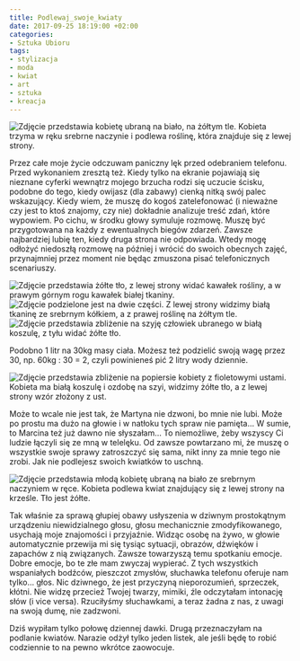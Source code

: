 ```yaml
---
title: Podlewaj_swoje_kwiaty
date: 2017-09-25 18:19:00 +02:00
categories:
- Sztuka Ubioru
tags:
- stylizacja
- moda
- kwiat
- art
- sztuka
- kreacja
---
```


![Zdjęcie przedstawia kobietę ubraną na biało, na żółtym tle. Kobieta trzyma w ręku srebrne naczynie i podlewa roślinę, która znajduje się z lewej strony.](https://assets2.ello.co/uploads/asset/attachment/6273381/ello-optimized-aaf18cbf.jpg)

Przez całe moje życie odczuwam paniczny lęk przed odebraniem telefonu. Przed wykonaniem zresztą też. Kiedy tylko na ekranie pojawiają się nieznane cyferki wewnątrz mojego brzucha rodzi się uczucie ścisku, podobne do tego, kiedy owijasz (dla zabawy) cienką nitką swój palec wskazujący. Kiedy wiem, że muszę do kogoś zatelefonować (i nieważne czy jest to ktoś znajomy, czy nie) dokładnie analizuje treść zdań, które wypowiem. Po cichu, w środku głowy symuluje rozmowę. Muszę być przygotowana na każdy z ewentualnych biegów zdarzeń. Zawsze najbardziej lubię ten, kiedy druga strona nie odpowiada. Wtedy mogę odłożyć niedoszłą rozmowę na później i  wrócić do swoich obecnych zajęć, przynajmniej przez moment nie będąc zmuszona pisać telefonicznych scenariuszy.

![Zdjęcie przedstawia żółte tło, z lewej strony widać kawałek rośliny, a w prawym górnym rogu kawałek białej tkaniny.](https://assets1.ello.co/uploads/asset/attachment/6273369/ello-optimized-81fb1e90.jpg)
![Zdjęcie podzielone jest na dwie części. Z lewej strony widzimy białą tkaninę ze srebrnym kółkiem, a z prawej roślinę na żółtym tle.](https://assets1.ello.co/uploads/asset/attachment/6273371/ello-optimized-12671c19.jpg)
![Zdjęcie przedstawia zbliżenie na szyję człowiek ubranego w białą koszulę, z tyłu widać żółte tło.](https://assets2.ello.co/uploads/asset/attachment/6273367/ello-optimized-ecc7f386.jpg)

<olela-narrative>
Podobno 1 litr na 30kg masy ciała. Możesz też podzielić swoją wagę przez 30, np. 60kg : 30 = 2, czyli powinieneś pić 2 litry wody dziennie.
</olela-narrative>

![Zdjęcie przedstawia zbliżenie na popiersie kobiety z fioletowymi ustami. Kobieta ma białą koszulę i ozdobę na szyi, widzimy żółte tło, a z lewej strony wzór złożony z ust.](https://assets2.ello.co/uploads/asset/attachment/6273366/ello-optimized-b2f1da19.jpg)

Może to wcale nie jest tak, że Martyna nie dzwoni, bo mnie nie lubi. Może po prostu ma dużo na głowie i w natłoku tych spraw nie pamięta… W sumie, to Marcina też już dawno nie słyszałam… To niemożliwe, żeby wszyscy Ci ludzie łączyli się ze mną w telelęku. Od zawsze powtarzano mi, że muszę o wszystkie swoje sprawy zatroszczyć się sama, nikt inny za mnie tego nie zrobi. Jak nie podlejesz swoich kwiatków to uschną. 

![Zdjęcie przedstawia młodą kobietę ubraną na biało ze srebrnym naczyniem w ręce. Kobieta podlewa kwiat znajdujący się z lewej strony na krześle. Tło jest żółte.](https://assets0.ello.co/uploads/asset/attachment/6273373/ello-optimized-25b3bbe8.jpg)


Tak właśnie za sprawą głupiej obawy usłyszenia w dziwnym prostokątnym urządzeniu niewidzialnego głosu, głosu mechanicznie zmodyfikowanego, usychają moje znajomości i przyjaźnie. Widząc osobę na żywo, w głowie automatycznie przewija mi się tysiąc sytuacji, obrazów, dźwięków i zapachów z nią związanych. Zawsze towarzyszą temu spotkaniu emocje. Dobre emocje, bo te złe mam zwyczaj wypierać. Z tych wszystkich wspaniałych bodźców, pieszczot zmysłów, słuchawka telefonu oferuje nam tylko… głos. Nic dziwnego, że jest przyczyną nieporozumień, sprzeczek, kłótni. Nie widzę przecież Twojej twarzy, mimiki, źle odczytałam intonację słów (i vice versa). Rzuciłyśmy słuchawkami, a teraz żadna z nas, z uwagi na swoją dumę, nie zadzwoni.

<olela-narrative>
Dziś wypiłam tylko połowę dziennej dawki. Drugą przeznaczyłam na podlanie kwiatów. Narazie odżył tylko jeden listek, ale jeśli będę to robić codziennie to na pewno wkrótce zaowocuje.
</olela-narrative>
